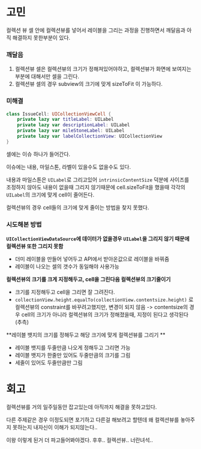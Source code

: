# 고민

컬렉션 뷰 셀 안에 컬렉션뷰를 넣어서 레이블을 그리는 과정을 진행하면서 깨달음과 아직 해결하지 못한부분이 있다.

### 깨달음

1. 컬렉션뷰 셀은 컬렉션뷰의 크기가 정해져있어야하고, 컬렉션뷰가 화면에 보여지는 부분에 대해서만 셀을 그린다.
2. 컬렉션뷰 셀의 경우 subview의 크기에 맞게 sizeToFit 이 가능하다.

### 미해결

```swift
class IssueCell: UICollectionViewCell {
    private lazy var titleLabel: UILabel
    private lazy var descriptionLabel: UILabel
    private lazy var mileStoneLabel: UILabel
    private lazy var labelCollectionView: UICollectionView
}
```

셀에는 이슈 하나가 들어간다.

이슈에는 내용, 마일스톤, 라벨이 있을수도 없을수도 있다.

내용과 마일스톤은 `UILabel`로 그리고있어 `intrinsicContentSize` 덕분에 사이즈를 조정하지 않아도 내용이 없을때 그리지 않기때문에 cell.sizeToFit을 했을때 각각의 `UILabel`의 크기에 맞게 cell이 줄어든다.

컬렉션뷰의 경우 cell들의 크기에 맞게 줄이는 방법을 찾지 못했다.

### 시도해본 방법

**`UICollectionViewDataSource`에 데이터가 없을경우 `UILabel`을 그리지 않기 때문에 컬렉션뷰 또한 그리지 못함**

- 더미 레이블을 만들어 넣어두고 API에서 받아온값으로 레이블을 바꿔줌
- 레이블이 나오는 셀의 갯수가 동일해야 사용가능

**컬렉션뷰의 크기를 크게 지정해두고, cell을 그린다음 컬렉션뷰의 크기줄이기**

- 크기를 지정해두고 cell을 그리면 잘 그려진다.
- `collectionView.height.equalTo(collectionView.contentsize.height)` 로 컬렉션뷰의 constraint를 바꾸려고했지만, 변경이 되지 않음 -> contentsize의 경우 cell의 크기가 아니라 컬렉션뷰의 크기가 정해졌을때, 지정이 된다고 생각된다 (추측)

**레이블 뱃지의 크기를 정해두고 해당 크기에 맞게 컬렉션뷰를 그리기 **

- 레이블 뱃지를 두줄만큼 나오게 정해두고 그리면 가능
- 레이블 뱃지가 한줄만 있어도 두줄만큼의 크기를 그림
- 세줄이 있어도 두줄만큼만 그림

# 회고

컬렉션뷰를 거의 일주일동안 잡고있는데 아직까지 해결을 못하고있다. 

다른 주제같은 경우 이정도되면 포기하고 다른걸 해보려고 할텐데 왜 컬렉션뷰를 놓아주지 못하는지 내자신이 이해가 되지않는다..

이왕 이렇게 된거 더 파고들어봐야겠다. 후후.. 컬렉션뷰.. 너란녀석..
